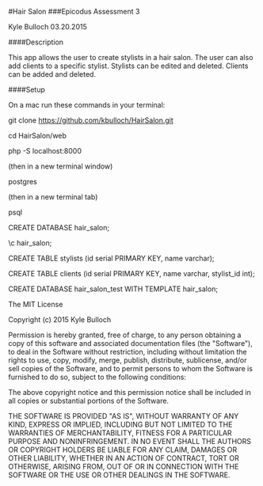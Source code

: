 #Hair Salon
###Epicodus Assessment 3

Kyle Bulloch
03.20.2015

####Description

This app allows the user to create stylists in a hair salon.  The user can also
add clients to a specific stylist.  Stylists can be edited and deleted.  Clients
can be added and deleted.

####Setup

On a mac run these commands in your terminal:

git clone https://github.com/kbulloch/HairSalon.git

cd HairSalon/web

php -S localhost:8000

(then in a new terminal window)

postgres

(then in a new terminal tab)

psql

CREATE DATABASE hair_salon;

\c hair_salon;

CREATE TABLE stylists (id serial PRIMARY KEY, name varchar);

CREATE TABLE clients (id serial PRIMARY KEY, name varchar, stylist_id int);

CREATE DATABASE hair_salon_test WITH TEMPLATE hair_salon;


The MIT License

Copyright (c) 2015 Kyle Bulloch

Permission is hereby granted, free of charge, to any person obtaining a copy
of this software and associated documentation files (the "Software"), to deal
in the Software without restriction, including without limitation the rights
to use, copy, modify, merge, publish, distribute, sublicense, and/or sell
copies of the Software, and to permit persons to whom the Software is
furnished to do so, subject to the following conditions:

The above copyright notice and this permission notice shall be included in
all copies or substantial portions of the Software.

THE SOFTWARE IS PROVIDED "AS IS", WITHOUT WARRANTY OF ANY KIND, EXPRESS OR
IMPLIED, INCLUDING BUT NOT LIMITED TO THE WARRANTIES OF MERCHANTABILITY,
FITNESS FOR A PARTICULAR PURPOSE AND NONINFRINGEMENT. IN NO EVENT SHALL THE
AUTHORS OR COPYRIGHT HOLDERS BE LIABLE FOR ANY CLAIM, DAMAGES OR OTHER
LIABILITY, WHETHER IN AN ACTION OF CONTRACT, TORT OR OTHERWISE, ARISING FROM,
OUT OF OR IN CONNECTION WITH THE SOFTWARE OR THE USE OR OTHER DEALINGS IN
THE SOFTWARE.
